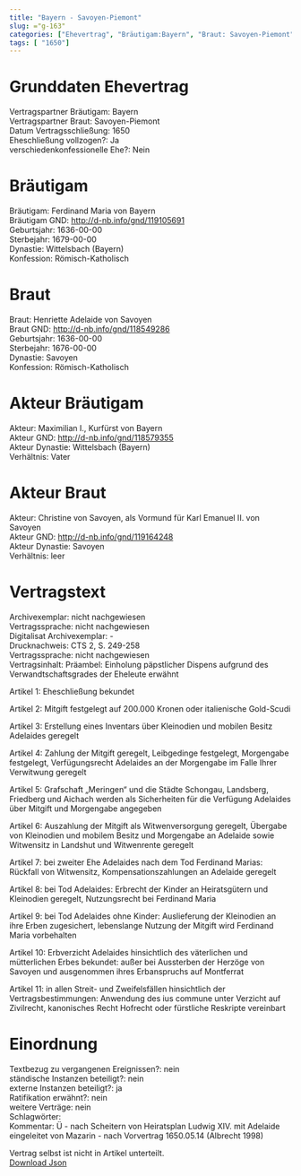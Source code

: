 ```yaml
---
title: "Bayern - Savoyen-Piemont"
slug: ="g-163"
categories: ["Ehevertrag", "Bräutigam:Bayern", "Braut: Savoyen-Piemont", "Eheschließung vollzogen?:Ja", "verschiedenkonfessionelle Ehe?:Nein", "Dynastie Bräutigam:Wittelsbach (Bayern)", "Akteur Bräutigam:Maximilian I., Kurfürst von Bayern", "Akteur Braut:Christine von Savoyen, als Vormund für Karl Emanuel II. von Savoyen", "Textbezug?:nein", "Ständisch?:nein", "Ratifikation?:nein", "Sonstiges?:nein", "Bräutigam:Bayern", "Braut: Savoyen-Piemont"]
tags: [ "1650"]
---
```

<!--more-->

# Grunddaten Ehevertrag

Vertragspartner Bräutigam: Bayern<br>
Vertragspartner Braut: Savoyen-Piemont<br>
Datum Vertragsschließung: 1650<br>
Eheschließung vollzogen?: Ja<br>
verschiedenkonfessionelle Ehe?: Nein<br>
# Bräutigam

Bräutigam: Ferdinand Maria von Bayern<br>
Bräutigam GND: http://d-nb.info/gnd/119105691<br>
Geburtsjahr: 1636-00-00<br>
Sterbejahr: 1679-00-00<br>
Dynastie: Wittelsbach (Bayern)<br>
Konfession: Römisch-Katholisch<br>
# Braut

Braut: Henriette Adelaide von Savoyen<br>
Braut GND: http://d-nb.info/gnd/118549286<br>
Geburtsjahr: 1636-00-00<br>
Sterbejahr: 1676-00-00<br>
Dynastie: Savoyen<br>
Konfession: Römisch-Katholisch<br>
# Akteur Bräutigam

Akteur: Maximilian I., Kurfürst von Bayern<br>
Akteur GND: http://d-nb.info/gnd/118579355<br>
Akteur Dynastie: Wittelsbach (Bayern)<br>
Verhältnis: Vater<br>
# Akteur Braut

Akteur: Christine von Savoyen, als Vormund für Karl Emanuel II. von Savoyen<br>
Akteur GND: http://d-nb.info/gnd/119164248<br>
Akteur Dynastie: Savoyen<br>
Verhältnis: leer<br>
# Vertragstext

Archivexemplar: nicht nachgewiesen<br>
Vertragssprache: nicht nachgewiesen<br>
Digitalisat Archivexemplar: -<br>
Drucknachweis: CTS 2, S. 249-258<br>
Vertragssprache: nicht nachgewiesen<br>
Vertragsinhalt: Präambel: Einholung päpstlicher Dispens aufgrund des Verwandtschaftsgrades der Eheleute erwähnt

Artikel 1: Eheschließung bekundet

Artikel 2: Mitgift festgelegt auf 200.000 Kronen oder italienische Gold-Scudi

Artikel 3: Erstellung eines Inventars über Kleinodien und mobilen Besitz Adelaides geregelt

Artikel 4: Zahlung der Mitgift geregelt, Leibgedinge festgelegt, Morgengabe festgelegt, Verfügungsrecht Adelaides an der Morgengabe im Falle Ihrer Verwitwung geregelt

Artikel 5: Grafschaft „Meringen“ und die Städte Schongau, Landsberg, Friedberg und Aichach werden als Sicherheiten für die Verfügung Adelaides über Mitgift und Morgengabe angegeben

Artikel 6: Auszahlung der Mitgift als Witwenversorgung geregelt, Übergabe von Kleinodien und mobilem Besitz und Morgengabe an Adelaide sowie Witwensitz in Landshut und Witwenrente geregelt

Artikel 7: bei zweiter Ehe Adelaides nach dem Tod Ferdinand Marias: Rückfall von Witwensitz, Kompensationszahlungen an Adelaide geregelt

Artikel 8: bei Tod Adelaides: Erbrecht der Kinder an Heiratsgütern und Kleinodien geregelt, Nutzungsrecht bei Ferdinand Maria

Artikel 9: bei Tod Adelaides ohne Kinder: Auslieferung der Kleinodien an ihre Erben zugesichert, lebenslange Nutzung der Mitgift wird Ferdinand Maria vorbehalten

Artikel 10: Erbverzicht Adelaides hinsichtlich des väterlichen und mütterlichen Erbes bekundet: außer bei Aussterben der Herzöge von Savoyen und ausgenommen ihres Erbanspruchs auf Montferrat

Artikel 11: in allen Streit- und Zweifelsfällen hinsichtlich der Vertragsbestimmungen: Anwendung des ius commune unter Verzicht auf Zivilrecht, kanonisches Recht Hofrecht oder fürstliche Reskripte vereinbart<br>
# Einordnung

Textbezug zu vergangenen Ereignissen?: nein<br>
ständische Instanzen beteiligt?: nein<br>
externe Instanzen beteiligt?: ja<br>
Ratifikation erwähnt?: nein<br>
weitere Verträge: nein<br>
Schlagwörter: <br>
Kommentar: Ü - nach Scheitern von Heiratsplan Ludwig XIV. mit Adelaide eingeleitet von Mazarin - nach Vorvertrag 1650.05.14 (Albrecht 1998)

Vertrag selbst ist nicht in Artikel unterteilt.<br>
[Download Json](/vertraege/vertrag-163.json)